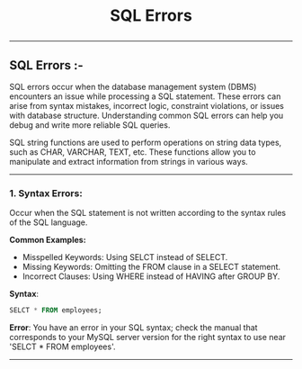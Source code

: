 # <p align="center">SQL Errors</p>
<!------------------------------------------------------------->
--------------------------------------------------------------------------------------------------------------------------
## SQL Errors :-

SQL errors occur when the database management system (DBMS) encounters an issue while processing a SQL statement. These errors can arise from syntax mistakes, incorrect logic, constraint violations, or issues with database structure. Understanding common SQL errors can help you debug and write more reliable SQL queries.


SQL string functions are used to perform operations on string data types, such as CHAR, VARCHAR, TEXT, etc. These functions allow you to manipulate and extract information from strings in various ways.

<!------------------------------------------------------------->
----------------------------------------------------------------------------------------------------------------------------------------------

### 1. Syntax Errors:
Occur when the SQL statement is not written according to the syntax rules of the SQL language.

**Common Examples:**
- Misspelled Keywords: Using SELCT instead of SELECT.
- Missing Keywords: Omitting the FROM clause in a SELECT statement.
- Incorrect Clauses: Using WHERE instead of HAVING after GROUP BY.

**Syntax**:
```sql
SELCT * FROM employees;
```

**Error**:
You have an error in your SQL syntax; check the manual that corresponds to your MySQL server version for the right syntax to use near 'SELCT * FROM employees'.


----------------------------------------------------------------------------------------------------------------------------------------------
